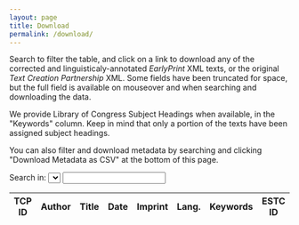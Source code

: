 ```yaml
---
layout: page
title: Download
permalink: /download/
---
```


Search to filter the table, and click on a link to download any of the corrected and linguisticaly-annotated *EarlyPrint* XML texts, or the original *Text Creation Partnership* XML. Some fields have been truncated for space, but the full field is available on mouseover and when searching and downloading the data.

We provide Library of Congress Subject Headings when available, in the "Keywords" column. Keep in mind that only a portion of the texts have been assigned subject headings.

You can also filter and download metadata by searching and clicking "Download Metadata as CSV" at the bottom of this page.

<form class="fr">
  <label>Search in:</label>
  <select id="metadataSelect"></select>
  <input type="text" id="metadataInput" />
</form>
<table id="metadataTable" class="display compact">
  <thead>
    <tr class="header">
      <th>TCP ID</th>
      <th>Author</th>
      <th>Title</th>
      <th>Date</th>
      <th>Imprint</th>
      <!-- <th>Signatures</th> -->
      <th>Lang.</th>
      <th>Keywords</th>
      <!-- <th>Proquest ID</th> -->
      <th>ESTC ID</th>
      <th>STC No.</th>
      <!-- <th>Thomason Tracts No.</th> -->
      <!-- <th>Download</th> -->
    </tr>
  </thead>
  <tbody></tbody>
</table>


<script src="/assets/tools/js/jquery-1.11.0.min.js?v=1500"></script><script src="/assets/tools/js/jquery-1.11.0.min.js?v=1500"></script>
<link rel="stylesheet" type="text/css" href="https://cdn.datatables.net/v/dt/dt-1.10.20/b-1.6.1/b-html5-1.6.1/datatables.min.css"/>
<script type="text/javascript" src="https://cdn.datatables.net/v/dt/dt-1.10.20/b-1.6.1/b-html5-1.6.1/datatables.min.js"></script>
<script type="text/javascript" src="//cdn.datatables.net/plug-ins/1.10.20/dataRender/ellipsis.js"></script>
<script>
var columns = [
  { data: 15,
    name: 'TCP ID',
    render: function(data, type, row) {
      var list = data.split(/ ; |, no\. /);
      var textId = list[2].replace(')','');
      if (type === 'display') {
        if (list[1] === 'phase 1') {
          return `<div>${ textId }</div><div><a href='https://bitbucket.org/shcdemo/${ textId.slice(0,3) }/raw/master/${ textId }.xml' target='_blank'>EP XML</a></div><div><a href='https://raw.githubusercontent.com/textcreationpartnership/${textId}/master/${textId}.xml' target='_blank'>TCP XML</a></div>`
        } else { return `${ textId }\n(Available 01/2021)` }
      } else { return textId; }
    },
    width: '75px'
  },
  { data: 6,
    name: 'Author',
    width: '15%'
    },
  { data: 7,
    name: 'Title',
    render: $.fn.dataTable.render.ellipsis( 115, true ),
    width: '30%'
    },
  { data: 11,
    name: 'Date'
    },
  { data: 10,
    name: 'Imprint',
    render: $.fn.dataTable.render.ellipsis( 50, true ),
    width: '20%'
    },
  { data: 13,
    name: 'Lang.'
    },
  { data: 14,
    name: 'Keywords',
    render: $.fn.dataTable.render.ellipsis( 50, true ),
    width: '15%'
    },
  { data: 2,
    name: 'ESTC ID',
    render: function(data, type, row) {
      if (data !== '') {
        var estc = data.split(' ')[1]
        if (type !== 'display') {
          return estc
        } else {
          return `<a href="http://estc.bl.uk/${estc}" target="_blank">${estc}</a>`
        }
      } else {
        return data
      }
    }
    },
  { data: 1,
    name: 'STC No.',
    render: function(data, type, row) {
      if (data !== '') {
        return data.split(' ')[1]
      } else {
        return data
      }
    }
    }
]
$(document).ready( function () {
  columns.forEach(col => {
    if (col.name !== 'Download') {
      var option = $("<option></option>").val(col.name).text(col.name);
      $('#metadataSelect').append(option);
    }
    });

  console.time("generateTable")
  var table = $('#metadataTable').DataTable({
    ajax: {
      url: "/assets/flatmetadata.json",
      dataSrc: ''
      },
    pageLength: 25,
    deferRender: true,
    autoWidth: false,
    dom: "liBptiBpr",
    buttons: [ {extend: "csv", text: "Download Metadata as CSV", filename: "earlyprint_metadata", exportOptions: {orthogonal: 'filter'} } ],
    columns: columns,
    "initComplete": function(settings, json) {
      console.timeEnd("generateTable");
    }
    });
  var col = "TCP ID";
  $('#metadataSelect').on('change', function() {
    col = this.value;
    table.search('').columns().search( '' ).column(`${col}:name`).search( $('#metadataInput').val() ).draw();
  });
  $('#metadataInput').on( 'keyup', function () {
    table.column(`${col}:name`).search( this.value ).draw();
  });

} );
</script>
